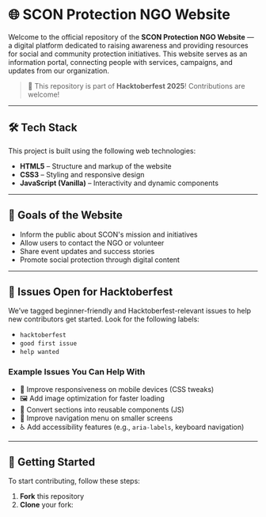 # 🌐 SCON Protection NGO Website

Welcome to the official repository of the **SCON Protection NGO Website** — a digital platform dedicated to raising awareness and providing resources for social and community protection initiatives. This website serves as an information portal, connecting people with services, campaigns, and updates from our organization.

> 📢 This repository is part of **Hacktoberfest 2025**! Contributions are welcome!

---

## 🛠️ Tech Stack

This project is built using the following web technologies:

- **HTML5** – Structure and markup of the website
- **CSS3** – Styling and responsive design
- **JavaScript (Vanilla)** – Interactivity and dynamic components

---

## 🎯 Goals of the Website

- Inform the public about SCON's mission and initiatives
- Allow users to contact the NGO or volunteer
- Share event updates and success stories
- Promote social protection through digital content

---

## 🐛 Issues Open for Hacktoberfest

We’ve tagged beginner-friendly and Hacktoberfest-relevant issues to help new contributors get started. Look for the following labels:

- `hacktoberfest`
- `good first issue`
- `help wanted`

### Example Issues You Can Help With

- 🌈 Improve responsiveness on mobile devices (CSS tweaks)
- 🖼️ Add image optimization for faster loading
- 🔄 Convert sections into reusable components (JS)
- 🧭 Improve navigation menu on smaller screens
- ♿ Add accessibility features (e.g., `aria-labels`, keyboard navigation)



---

## 🚀 Getting Started

To start contributing, follow these steps:

1. **Fork** this repository
2. **Clone** your fork:
   ```bash

